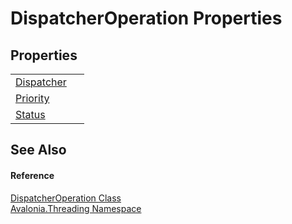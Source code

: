 # DispatcherOperation Properties




## Properties
<table>
<tr>
<td><a href="P_Avalonia_Threading_DispatcherOperation_Dispatcher">Dispatcher</a></td>
<td> </td>
</tr>
<tr>
<td><a href="P_Avalonia_Threading_DispatcherOperation_Priority">Priority</a></td>
<td> </td>
</tr>
<tr>
<td><a href="P_Avalonia_Threading_DispatcherOperation_Status">Status</a></td>
<td> </td>
</tr>
</table>

## See Also


#### Reference
<a href="T_Avalonia_Threading_DispatcherOperation">DispatcherOperation Class</a>  
<a href="N_Avalonia_Threading">Avalonia.Threading Namespace</a>  

